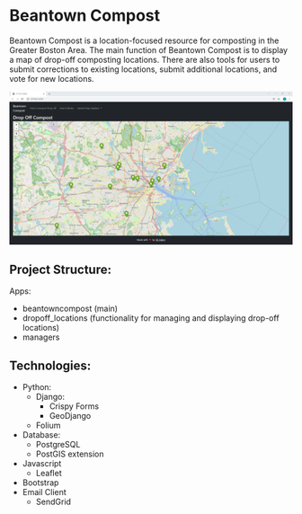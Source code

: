 # Beantown Compost

Beantown Compost is a location-focused resource for composting in the Greater Boston Area. 
The main function of Beantown Compost is to display a map of drop-off composting locations. 
There are also tools for users to submit corrections to existing locations, submit additional locations, and vote for new locations.

![Beantown Compost](https://raw.githubusercontent.com/tal-z/BeantownCompost/master/BeantownCompost.PNG)

## Project Structure:

Apps:
  - beantowncompost (main)
  - dropoff_locations (functionality for managing and displaying drop-off locations)
  - managers
  

## Technologies:
  - Python:
    - Django:
      - Crispy Forms
      - GeoDjango
    - Folium
  - Database:
    - PostgreSQL
    - PostGIS extension
  - Javascript
    - Leaflet
  - Bootstrap
  - Email Client
    - SendGrid
   